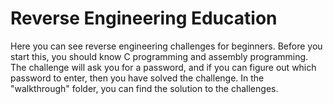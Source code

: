 <h1>Reverse Engineering Education</h1>

Here you can see reverse engineering challenges for beginners. Before you start this, you should know C programming and assembly programming. The challenge will ask you for a password, and if you can figure out which password to enter, then you have solved the challenge. In the "walkthrough" folder, you can find the solution to the challenges.

